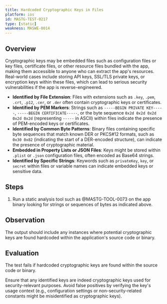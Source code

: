 ```yaml
---
title: Hardcoded Cryptographic Keys in Files
platform: ios
id: MASTG-TEST-0217
type: [static]
weakness: MASWE-0014
---
```


## Overview

Cryptographic keys may be embedded files such as configuration files or key files, certificate files, or other resource files bundled with the app, making them accessible to anyone who can extract the app's resources. Real-world cases include storing API keys, SSL/TLS private keys, or encryption keys within these files, which can lead to serious security vulnerabilities if the app is reverse-engineered.

- **Identified by File Extension**: Files with extensions such as `.key`, `.pem`, `.crt`, `.p12`, `.cer`, or `.der` often contain cryptographic keys or certificates.
- **Identified by PEM Markers**: Strings such as `-----BEGIN PRIVATE KEY-----`, `-----BEGIN CERTIFICATE-----`, or the byte sequence `0x2d 0x2d 0x2d 0x2d 0x2d` (representing `-----` in ASCII) within files indicate the presence of PEM-encoded keys or certificates.
- **Identified by Common Byte Patterns**: Binary files containing specific byte sequences that match known DER or PKCS#12 formats, such as `0x30 0x82` (indicating the start of a DER-encoded structure), can indicate the presence of cryptographic material.
- **Embedded in Property Lists or JSON Files**: Keys might be stored within `.plist` or `.json` configuration files, often encoded as Base64 strings.
- **Identified by Specific Strings**: Keywords such as `privateKey`, `key`, or `secret` within files or variable names can indicate embedded keys or sensitive data.

## Steps

1. Run a static analysis tool such as @MASTG-TOOL-0073 on the app binary looking for strings or sequences of bytes as indicated above.

## Observation

The output should include any instances where potential cryptographic keys are found hardcoded within the application's source code or binary.

## Evaluation

The test fails if hardcoded cryptographic keys are found within the source code or binary.

Ensure that any identified keys are indeed cryptographic keys used for security-relevant purposes. Avoid false positives by verifying the key's usage context (e.g., configuration settings or non-security-related constants might be misidentified as cryptographic keys).
